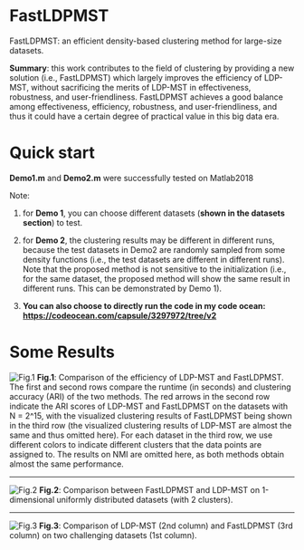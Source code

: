 # FastLDPMST
 FastLDPMST: an efficient density-based clustering method for large-size datasets.
 
**Summary**: this work contributes to the field of clustering by providing a new solution (i.e., FastLDPMST) which largely improves the efficiency of LDP-MST, without sacrificing the merits of LDP-MST in effectiveness, robustness, and user-friendliness. FastLDPMST achieves a good balance among effectiveness, efficiency, robustness, and user-friendliness, and thus it could
have a certain degree of practical value in this big data era.

# Quick start
**Demo1.m** and **Demo2.m** were successfully tested on Matlab2018

Note: 

1) for **Demo 1**, you can choose different datasets (**shown in the datasets section**) to test.

2) for **Demo 2**, the clustering results may be different in different runs, because the test datasets in Demo2 are randomly sampled from some density functions (i.e., the test datasets are different in different runs). Note that the proposed method is not sensitive to the initialization (i.e., for the same dataset, the proposed method will show the same result in different runs. This can be demonstrated by Demo 1). 

3) **You can also choose to directly run the code in my code ocean: https://codeocean.com/capsule/3297972/tree/v2**

# Some Results

![Fig.1](https://github.com/Teng-Qiu-Clustering/FastLDPMST/blob/main/LDPMST-vs-FastLDPMST_on_TB_SF_CC_CG_Flower.png)
**Fig.1**: Comparison of the efficiency of LDP-MST and FastLDPMST. The first and second rows compare the runtime (in seconds) and clustering
accuracy (ARI) of the two methods. The red arrows in the second row indicate the ARI scores of LDP-MST and FastLDPMST on the datasets with
N = 2^15, with the visualized clustering results of FastLDPMST being shown in the third row (the visualized clustering results of LDP-MST are
almost the same and thus omitted here). For each dataset in the third row, we use different colors to indicate different clusters that the data points
are assigned to. The results on NMI are omitted here, as both methods obtain almost the same performance.
  
 
****

![Fig.2](https://github.com/Teng-Qiu-Clustering/FastLDPMST/blob/main/One_Dim_Uniform_V2.png)
**Fig.2**: Comparison between FastLDPMST and LDP-MST on 1-dimensional uniformly distributed datasets (with 2 clusters).

 
 **** 
 
 ![Fig.3](https://github.com/Teng-Qiu-Clustering/FastLDPMST/blob/main/LDPMST-vs-FastLDPMST_on_GSC.png)
**Fig.3**: Comparison of LDP-MST (2nd column) and FastLDPMST (3rd column)
on two challenging datasets (1st column).
 
